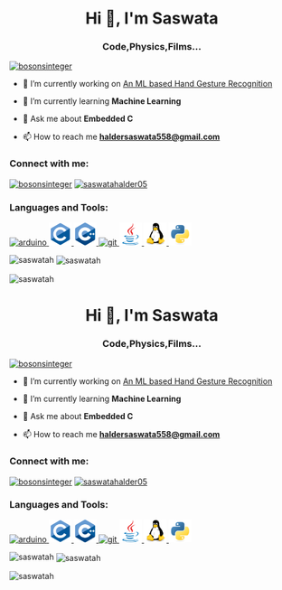 <h1 align="center">Hi 👋, I'm Saswata</h1>
<h3 align="center">Code,Physics,Films...</h3>

<p align="left"> <a href="https://twitter.com/bosonsinteger" target="blank"><img src="https://img.shields.io/twitter/follow/bosonsinteger?logo=twitter&style=for-the-badge" alt="bosonsinteger" /></a> </p>

- 🔭 I’m currently working on [An ML based Hand Gesture Recognition](https://github.com/SaswataH/Bionic-Arm)

- 🌱 I’m currently learning **Machine Learning**

- 💬 Ask me about **Embedded C**

- 📫 How to reach me **haldersaswata558@gmail.com**

<h3 align="left">Connect with me:</h3>
<p align="left">
<a href="https://twitter.com/bosonsinteger" target="blank"><img align="center" src="https://raw.githubusercontent.com/rahuldkjain/github-profile-readme-generator/master/src/images/icons/Social/twitter.svg" alt="bosonsinteger" height="30" width="40" /></a>
<a href="https://linkedin.com/in/saswatahalder05" target="blank"><img align="center" src="https://raw.githubusercontent.com/rahuldkjain/github-profile-readme-generator/master/src/images/icons/Social/linked-in-alt.svg" alt="saswatahalder05" height="30" width="40" /></a>
</p>

<h3 align="left">Languages and Tools:</h3>
<p align="left"> <a href="https://www.arduino.cc/" target="_blank" rel="noreferrer"> <img src="https://cdn.worldvectorlogo.com/logos/arduino-1.svg" alt="arduino" width="40" height="40"/> </a> <a href="https://www.cprogramming.com/" target="_blank" rel="noreferrer"> <img src="https://raw.githubusercontent.com/devicons/devicon/master/icons/c/c-original.svg" alt="c" width="40" height="40"/> </a> <a href="https://www.w3schools.com/cpp/" target="_blank" rel="noreferrer"> <img src="https://raw.githubusercontent.com/devicons/devicon/master/icons/cplusplus/cplusplus-original.svg" alt="cplusplus" width="40" height="40"/> </a> <a href="https://git-scm.com/" target="_blank" rel="noreferrer"> <img src="https://www.vectorlogo.zone/logos/git-scm/git-scm-icon.svg" alt="git" width="40" height="40"/> </a> <a href="https://www.java.com" target="_blank" rel="noreferrer"> <img src="https://raw.githubusercontent.com/devicons/devicon/master/icons/java/java-original.svg" alt="java" width="40" height="40"/> </a> <a href="https://www.linux.org/" target="_blank" rel="noreferrer"> <img src="https://raw.githubusercontent.com/devicons/devicon/master/icons/linux/linux-original.svg" alt="linux" width="40" height="40"/> </a> <a href="https://www.python.org" target="_blank" rel="noreferrer"> <img src="https://raw.githubusercontent.com/devicons/devicon/master/icons/python/python-original.svg" alt="python" width="40" height="40"/> </a> </p>

<p><img align="left" src="https://github-readme-stats.vercel.app/api/top-langs?username=saswatah&show_icons=true&locale=en&layout=compact" alt="saswatah" /></p>

<p>&nbsp;<img align="center" src="https://github-readme-stats.vercel.app/api?username=saswatah&show_icons=true&locale=en" alt="saswatah" /></p>

<p><img align="center" src="https://github-readme-streak-stats.herokuapp.com/?user=saswatah&" alt="saswatah" /></p>
<h1 align="center">Hi 👋, I'm Saswata</h1>
<h3 align="center">Code,Physics,Films...</h3>

<p align="left"> <a href="https://twitter.com/bosonsinteger" target="blank"><img src="https://img.shields.io/twitter/follow/bosonsinteger?logo=twitter&style=for-the-badge" alt="bosonsinteger" /></a> </p>

- 🔭 I’m currently working on [An ML based Hand Gesture Recognition](https://github.com/SaswataH/Bionic-Arm)

- 🌱 I’m currently learning **Machine Learning**

- 💬 Ask me about **Embedded C**

- 📫 How to reach me **haldersaswata558@gmail.com**

<h3 align="left">Connect with me:</h3>
<p align="left">
<a href="https://twitter.com/bosonsinteger" target="blank"><img align="center" src="https://raw.githubusercontent.com/rahuldkjain/github-profile-readme-generator/master/src/images/icons/Social/twitter.svg" alt="bosonsinteger" height="30" width="40" /></a>
<a href="https://linkedin.com/in/saswatahalder05" target="blank"><img align="center" src="https://raw.githubusercontent.com/rahuldkjain/github-profile-readme-generator/master/src/images/icons/Social/linked-in-alt.svg" alt="saswatahalder05" height="30" width="40" /></a>
</p>

<h3 align="left">Languages and Tools:</h3>
<p align="left"> <a href="https://www.arduino.cc/" target="_blank" rel="noreferrer"> <img src="https://cdn.worldvectorlogo.com/logos/arduino-1.svg" alt="arduino" width="40" height="40"/> </a> <a href="https://www.cprogramming.com/" target="_blank" rel="noreferrer"> <img src="https://raw.githubusercontent.com/devicons/devicon/master/icons/c/c-original.svg" alt="c" width="40" height="40"/> </a> <a href="https://www.w3schools.com/cpp/" target="_blank" rel="noreferrer"> <img src="https://raw.githubusercontent.com/devicons/devicon/master/icons/cplusplus/cplusplus-original.svg" alt="cplusplus" width="40" height="40"/> </a> <a href="https://git-scm.com/" target="_blank" rel="noreferrer"> <img src="https://www.vectorlogo.zone/logos/git-scm/git-scm-icon.svg" alt="git" width="40" height="40"/> </a> <a href="https://www.java.com" target="_blank" rel="noreferrer"> <img src="https://raw.githubusercontent.com/devicons/devicon/master/icons/java/java-original.svg" alt="java" width="40" height="40"/> </a> <a href="https://www.linux.org/" target="_blank" rel="noreferrer"> <img src="https://raw.githubusercontent.com/devicons/devicon/master/icons/linux/linux-original.svg" alt="linux" width="40" height="40"/> </a> <a href="https://www.python.org" target="_blank" rel="noreferrer"> <img src="https://raw.githubusercontent.com/devicons/devicon/master/icons/python/python-original.svg" alt="python" width="40" height="40"/> </a> </p>

<p><img align="left" src="https://github-readme-stats.vercel.app/api/top-langs?username=saswatah&show_icons=true&locale=en&layout=compact" alt="saswatah" /></p>

<p>&nbsp;<img align="center" src="https://github-readme-stats.vercel.app/api?username=saswatah&show_icons=true&locale=en" alt="saswatah" /></p>

<p><img align="center" src="https://github-readme-streak-stats.herokuapp.com/?user=saswatah&" alt="saswatah" /></p>
